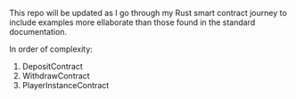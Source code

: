 This repo will be updated as I go through my Rust smart contract journey to include examples more ellaborate than those found in the standard documentation.

In order of complexity:

1. DepositContract
2. WithdrawContract
3. PlayerInstanceContract
